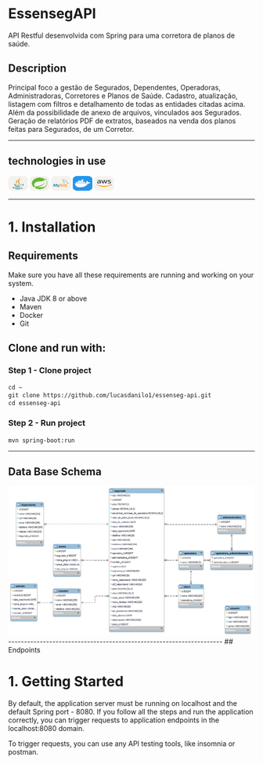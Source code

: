 
# EssensegAPI

API Restful desenvolvida com Spring para uma corretora de planos de saúde. 


## Description

Principal foco a gestão de Segurados, Dependentes, Operadoras, Administradoras, Corretores e Planos de Saúde.
Cadastro, atualização, listagem com filtros e detalhamento de todas as entidades citadas acima. 
Além da possibilidade de anexo de arquivos, vinculados aos Segurados. Geração de relatórios PDF de extratos, 
baseados na venda dos planos feitas para Segurados, de um Corretor.

--------------------------------------------------------------------

## technologies in use

<div>
<img height="30" width="40" src="https://github.com/tandpfun/skill-icons/blob/main/icons/Java-Light.svg"/>
<img height="30" width="40" src="https://github.com/tandpfun/skill-icons/blob/main/icons/Spring-Light.svg" />
<img height="30" width="40" src="https://github.com/tandpfun/skill-icons/blob/main/icons/MySQL-Light.svg" />
<img height="30" width="40" src="https://github.com/tandpfun/skill-icons/blob/main/icons/Docker.svg"/>
<img height="30" width="40" src="https://github.com/tandpfun/skill-icons/blob/main/icons/AWS-Light.svg"/>
</div>

--------------------------------------------------------------------

# 1. Installation

## Requirements

Make sure you have all these requirements are running and working on your system.

- Java JDK 8 or above
- Maven
- Docker
- Git

## Clone and run with:

### Step 1 - Clone project

```shell
cd ~
git clone https://github.com/lucasdanilo1/essenseg-api.git
cd essenseg-api
```

### Step 2 - Run project

```shell
mvn spring-boot:run
```

--------------------------------------------------------------------
## Data Base Schema
<div>
<img src="https://github.com/lucasdanilo1/essenseg-api/blob/main/db_schema.png"/>
</div>
--------------------------------------------------------------------
## Endpoints


# 1. Getting Started

By default, the application server must be running on localhost and the default Spring port - 8080.
If you follow all the steps and run the application correctly, you can trigger requests to application endpoints in the localhost:8080 domain.

To trigger requests, you can use any API testing tools, like insomnia or postman.

